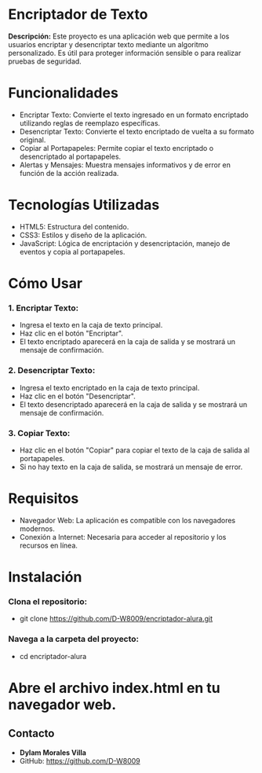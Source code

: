 # Encriptador de Texto

**Descripción:** Este proyecto es una aplicación web que permite a los usuarios encriptar y desencriptar texto mediante un algoritmo personalizado. Es útil para proteger información sensible o para realizar pruebas de seguridad.

# Funcionalidades
- Encriptar Texto: Convierte el texto ingresado en un formato encriptado utilizando reglas de reemplazo específicas.
- Desencriptar Texto: Convierte el texto encriptado de vuelta a su formato original.
- Copiar al Portapapeles: Permite copiar el texto encriptado o desencriptado al portapapeles.
- Alertas y Mensajes: Muestra mensajes informativos y de error en función de la acción realizada.

# Tecnologías Utilizadas
- HTML5: Estructura del contenido.
- CSS3: Estilos y diseño de la aplicación.
- JavaScript: Lógica de encriptación y desencriptación, manejo de eventos y copia al portapapeles.

# Cómo Usar

### 1. Encriptar Texto:
- Ingresa el texto en la caja de texto principal.
- Haz clic en el botón "Encriptar".
- El texto encriptado aparecerá en la caja de salida y se mostrará un mensaje de confirmación.

### 2. Desencriptar Texto:
- Ingresa el texto encriptado en la caja de texto principal.
- Haz clic en el botón "Desencriptar".
- El texto desencriptado aparecerá en la caja de salida y se mostrará un mensaje de confirmación.

### 3. Copiar Texto:
- Haz clic en el botón "Copiar" para copiar el texto de la caja de salida al portapapeles.
- Si no hay texto en la caja de salida, se mostrará un mensaje de error.

# Requisitos
- Navegador Web: La aplicación es compatible con los navegadores modernos.
- Conexión a Internet: Necesaria para acceder al repositorio y los recursos en línea.

# Instalación
### Clona el repositorio:
- git clone https://github.com/D-W8009/encriptador-alura.git

### Navega a la carpeta del proyecto:
- cd encriptador-alura

# Abre el archivo index.html en tu navegador web.

## Contacto
- **Dylam Morales Villa**
- GitHub: https://github.com/D-W8009

